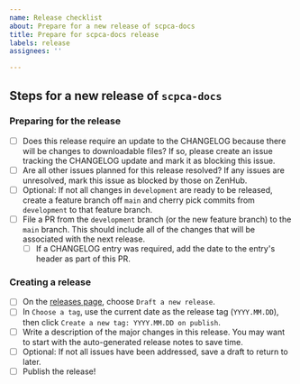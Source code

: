 ```yaml
---
name: Release checklist
about: Prepare for a new release of scpca-docs
title: Prepare for scpca-docs release
labels: release
assignees: ''

---
```


## Steps for a new release of `scpca-docs`
<!-- Please include any notes about what will be included in this release -->
<!-- e.g., you might want to mention if the release is related to a specific portal feature, like addition of AnnData objects -->
<!-- Update the title of this issue to reflect the contents of the release (e.g., Prepare for scpca-docs release: AnnData) -->

### Preparing for the release
- [ ] Does this release require an update to the CHANGELOG because there will be changes to downloadable files? If so, please create an issue tracking the CHANGELOG update and mark it as blocking this issue.
- [ ] Are all other issues planned for this release resolved? If any issues are unresolved, mark this issue as blocked by those on ZenHub.
- [ ] Optional: If not all changes in `development` are ready to be released, create a feature branch off `main` and cherry pick commits from `development` to that feature branch.
- [ ] File a PR from the `development` branch (or the new feature branch) to the `main` branch. This should include all of the changes that will be associated with the next release.
  - [ ] If a CHANGELOG entry was required, add the date to the entry's header as part of this PR.

### Creating a release
- [ ] On the [releases page](https://github.com/AlexsLemonade/scpca-docs/releases), choose `Draft a new release`.
- [ ] In `Choose a tag`, use the current date as the release tag (`YYYY.MM.DD`), then click `Create a new tag: YYYY.MM.DD on publish`.
- [ ] Write a description of the major changes in this release. You may want to start with the auto-generated release notes to save time.
- [ ] Optional: If not all issues have been addressed, save a draft to return to later.
- [ ] Publish the release!
